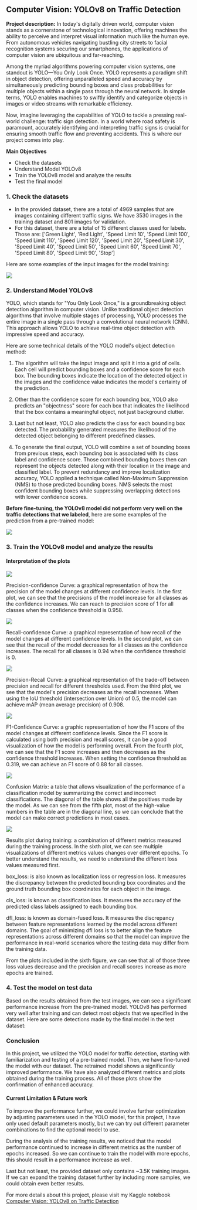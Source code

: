 ## Computer Vision: YOLOv8 on Traffic Detection

**Project description:** 
In today's digitally driven world, computer vision stands as a cornerstone of technological innovation, offering machines the ability to perceive and interpret visual information much like the human eye. From autonomous vehicles navigating bustling city streets to facial recognition systems securing our smartphones, the applications of computer vision are ubiquitous and far-reaching.

Among the myriad algorithms powering computer vision systems, one standout is YOLO—You Only Look Once. YOLO represents a paradigm shift in object detection, offering unparalleled speed and accuracy by simultaneously predicting bounding boxes and class probabilities for multiple objects within a single pass through the neural network. In simple terms, YOLO enables machines to swiftly identify and categorize objects in images or video streams with remarkable efficiency.

Now, imagine leveraging the capabilities of YOLO to tackle a pressing real-world challenge: traffic sign detection. In a world where road safety is paramount, accurately identifying and interpreting traffic signs is crucial for ensuring smooth traffic flow and preventing accidents. This is where our project comes into play.

**Main Objectives**

* Check the datasets
* Understand Model YOLOv8
* Train the YOLOv8 model and analyze the results
* Test the final model

### 1. Check the datasets

- In the provided dataset, there are a total of 4969 samples that are images containing different traffic signs. We have 3530 images in the training dataset and 801 images for validation. 
- For this dataset, there are a total of 15 different classes used for labels. Those are: ['Green Light', 'Red Light', 'Speed Limit 10', 'Speed Limit 100', 'Speed Limit 110', 'Speed Limit 120', 'Speed Limit 20', 'Speed Limit 30', 'Speed Limit 40', 'Speed Limit 50', 'Speed Limit 60', 'Speed Limit 70', 'Speed Limit 80', 'Speed Limit 90', 'Stop']

Here are some examples of the input images for the model training:

<img src="images/thumbnail_images/ml_p0_figure1.png?raw=true"/>

### 2. Understand Model YOLOv8

YOLO, which stands for "You Only Look Once," is a groundbreaking object detection algorithm in computer vision. Unlike traditional object detection algorithms that involve multiple stages of processing, YOLO processes the entire image in a single pass through a convolutional neural network (CNN). This approach allows YOLO to achieve real-time object detection with impressive speed and accuracy.

Here are some technical details of the YOLO model's object detection method:

1. The algorithm will take the input image and split it into a grid of cells. Each cell will predict bounding boxes and a confidence score for each box. The bounding boxes indicate the location of the detected object in the images and the confidence value indicates the model's certainty of the prediction.

2. Other than the confidence score for each bounding box, YOLO also predicts an "objectness" score for each box that indicates the likelihood that the box contains a meaningful object, not just background clutter.

3. Last but not least, YOLO also predicts the class for each bounding box detected. The probability generated measures the likelihood of the detected object belonging to different predefined classes.

4. To generate the final output, YOLO will combine a set of bounding boxes from previous steps, each bounding box is associated with its class label and confidence score. Those combined bounding boxes then can represent the objects detected along with their location in the image and classified label. To prevent redundancy and improve localization accuracy, YOLO applied a technique called Non-Maximum Suppression (NMS) to those predicted bounding boxes. NMS selects the most confident bounding boxes while suppressing overlapping detections with lower confidence scores.

**Before fine-tuning, the YOLOv8 model did not perform very well on the traffic detections that we labeled**, here are some examples of the prediction from a pre-trained model:

<img src="images/thumbnail_images/ml_p0_figure2.png?raw=true"/>
  
### 3. Train the YOLOv8 model and analyze the results

#### Interpretation of the plots

<img src="images/thumbnail_images/ml_p0_figure3.png?raw=true"/>

Precision-confidence Curve: a graphical representation of how the precision of the model changes at different confidence levels. In the first plot, we can see that the precisions of the model increase for all classes as the confidence increases. We can reach to precision score of 1 for all classes when the confidence threshold is 0.958.

<img src="images/thumbnail_images/ml_p0_figure4.png?raw=true"/>

Recall-confidence Curve: a graphical representation of how recall of the model changes at different confidence levels. In the second plot, we can see that the recall of the model decreases for all classes as the confidence increases. The recall for all classes is 0.94 when the confidence threshold is 0.

<img src="images/thumbnail_images/ml_p0_figure5.png?raw=true"/>

Precision-Recall Curve: a graphical representation of the trade-off between precision and recall for different thresholds used. From the third plot, we see that the model's precision decreases as the recall increases. When using the IoU threshold (intersection over Union) of 0.5, the model can achieve mAP (mean average precision) of 0.908.

<img src="images/thumbnail_images/ml_p0_figure6.png?raw=true"/>

F1-Confidence Curve: a graphic representation of how the F1 score of the model changes at different confidence levels. Since the F1 score is calculated using both precision and recall scores, it can be a good visualization of how the model is performing overall. From the fourth plot, we can see that the F1 score increases and then decreases as the confidence threshold increases. When setting the confidence threshold as 0.319, we can achieve an F1 score of 0.88 for all classes.

<img src="images/thumbnail_images/ml_p0_figure7.png?raw=true"/>

Confusion Matrix: a table that allows visualization of the performance of a classification model by summarizing the correct and incorrect classifications. The diagonal of the table shows all the positives made by the model. As we can see from the fifth plot, most of the high-value numbers in the table are in the diagonal line, so we can conclude that the model can make correct predictions in most cases.

<img src="images/thumbnail_images/ml_p0_figure8.png?raw=true"/>

Results plot during training: a combination of different metrics measured during the training process. In the sixth plot, we can see multiple visualizations of different metrics values changes over different epochs. To better understand the results, we need to understand the different loss values measured first.

box_loss: is also known as localization loss or regression loss. It measures the discrepancy between the predicted bounding box coordinates and the ground truth bounding box coordinates for each object in the image.

cls_loss: is known as classification loss. It measures the accuracy of the predicted class labels assigned to each bounding box.

dfl_loss: is known as domain-fused loss. It measures the discrepancy between feature representations learned by the model across different domains. The goal of minimizing dfl loss is to better align the feature representations across different domains so that the model can improve the performance in real-world scenarios where the testing data may differ from the training data.

From the plots included in the sixth figure, we can see that all of those three loss values decrease and the precision and recall scores increase as more epochs are trained.

### 4. Test the model on test data

Based on the results obtained from the test images, we can see a significant performance increase from the pre-trained model. YOLOv8 has performed very well after training and can detect most objects that we specified in the dataset. Here are some detections made by the final model in the test dataset:



### Conclusion

In this project, we utilized the YOLO model for traffic detection, starting with familiarization and testing of a pre-trained model. Then, we have fine-tuned the model with our dataset. The retrained model shows a significantly improved performance. We have also analyzed different metrics and plots obtained during the training process. All of those plots show the confirmation of enhanced accuracy.

#### Current Limitation & Future work

To improve the performance further, we could involve further optimization by adjusting parameters used in the YOLO model, for this project, I have only used default parameters mostly, but we can try out different parameter combinations to find the optional model to use.

During the analysis of the training results, we noticed that the model performance continued to increase in different metrics as the number of epochs increased. So we can continue to train the model with more epochs, this should result in a performance increase as well.

Last but not least, the provided dataset only contains ~3.5K training images. If we can expand the training dataset further by including more samples, we could obtain even better results.


For more details about this project, please visit my Kaggle notebook [Computer Vision: YOLOv8 on Traffic Detection](https://www.kaggle.com/code/binfeng2021/computer-vision-yolov8-on-traffic-detection)
